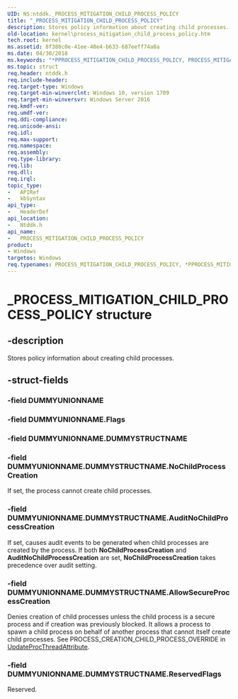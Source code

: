 ```yaml
---
UID: NS:ntddk._PROCESS_MITIGATION_CHILD_PROCESS_POLICY
title: "_PROCESS_MITIGATION_CHILD_PROCESS_POLICY"
description: Stores policy information about creating child processes.
old-location: kernel\process_mitigation_child_process_policy.htm
tech.root: kernel
ms.assetid: 8f388c0e-41ee-40e4-b633-687eeff74a0a
ms.date: 04/30/2018
ms.keywords: "*PPROCESS_MITIGATION_CHILD_PROCESS_POLICY, PROCESS_MITIGATION_CHILD_PROCESS_POLICY, PROCESS_MITIGATION_CHILD_PROCESS_POLICY structure [Kernel-Mode Driver Architecture], _PROCESS_MITIGATION_CHILD_PROCESS_POLICY, kernel.process_mitigation_child_process_policy, ntddk/PROCESS_MITIGATION_CHILD_PROCESS_POLICY"
ms.topic: struct
req.header: ntddk.h
req.include-header: 
req.target-type: Windows
req.target-min-winverclnt: Windows 10, version 1709
req.target-min-winversvr: Windows Server 2016
req.kmdf-ver: 
req.umdf-ver: 
req.ddi-compliance: 
req.unicode-ansi: 
req.idl: 
req.max-support: 
req.namespace: 
req.assembly: 
req.type-library: 
req.lib: 
req.dll: 
req.irql: 
topic_type:
-	APIRef
-	kbSyntax
api_type:
-	HeaderDef
api_location:
-	Ntddk.h
api_name:
-	PROCESS_MITIGATION_CHILD_PROCESS_POLICY
product:
- Windows
targetos: Windows
req.typenames: PROCESS_MITIGATION_CHILD_PROCESS_POLICY, *PPROCESS_MITIGATION_CHILD_PROCESS_POLICY
---
```


# _PROCESS_MITIGATION_CHILD_PROCESS_POLICY structure


## -description


Stores policy information about creating child processes.


## -struct-fields




### -field DUMMYUNIONNAME


### -field DUMMYUNIONNAME.Flags

 


### -field DUMMYUNIONNAME.DUMMYSTRUCTNAME


### -field DUMMYUNIONNAME.DUMMYSTRUCTNAME.NoChildProcessCreation

If set, the process cannot create child processes.


### -field DUMMYUNIONNAME.DUMMYSTRUCTNAME.AuditNoChildProcessCreation

If set, causes audit events to be generated when child processes are created by the process. If both <b>NoChildProcessCreation</b> and <b>AuditNoChildProcessCreation</b> are set, <b>NoChildProcessCreation</b> takes precedence over audit setting.


### -field DUMMYUNIONNAME.DUMMYSTRUCTNAME.AllowSecureProcessCreation

Denies creation of child processes unless the child process is a secure process and if creation was previously blocked. It allows a process to spawn a child process on behalf of another process that cannot itself create child processes. See PROCESS_CREATION_CHILD_PROCESS_OVERRIDE in <a href="https://msdn.microsoft.com/5fc3e04f-9b2a-440c-a9aa-d78d9b25b341">UpdateProcThreadAttribute</a>.


### -field DUMMYUNIONNAME.DUMMYSTRUCTNAME.ReservedFlags

Reserved.

